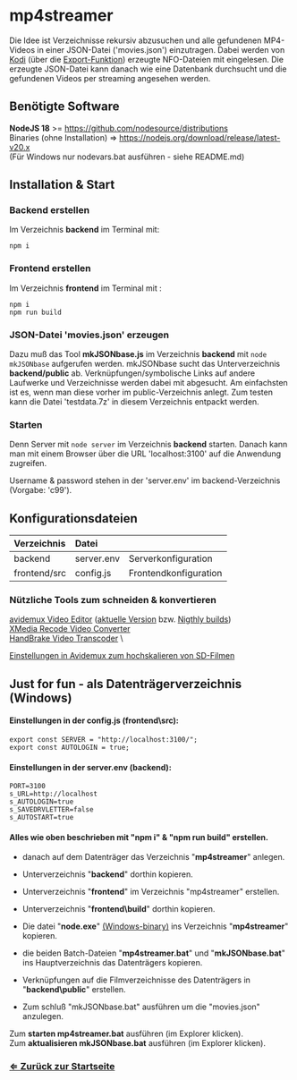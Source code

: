 # mp4streamer
Die Idee ist Verzeichnisse rekursiv abzusuchen und alle gefundenen MP4-Videos in einer JSON-Datei ('movies.json') einzutragen. Dabei werden von [Kodi](https://kodi.tv/) (über die [Export-Funktion](https://kodi.wiki/view/Import-export_library/Video)) erzeugte NFO-Dateien mit eingelesen. Die erzeugte JSON-Datei kann danach wie eine Datenbank durchsucht und die gefundenen Videos per streaming angesehen werden. 

## Benötigte Software
**NodeJS 18** >= https://github.com/nodesource/distributions \
Binaries (ohne Installation) => https://nodejs.org/download/release/latest-v20.x \
(Für Windows nur nodevars.bat ausführen - siehe README.md)

## Installation & Start
### Backend erstellen
Im Verzeichnis **backend** im Terminal mit:
```
npm i
```
### Frontend erstellen
Im Verzeichnis **frontend** im Terminal mit :
```
npm i
npm run build
```
### JSON-Datei 'movies.json' erzeugen
Dazu muß das Tool **mkJSONbase.js** im Verzeichnis **backend** mit `node mkJSONbase` aufgerufen werden. mkJSONbase sucht das Unterverzeichnis **backend/public** ab. Verknüpfungen/symbolische Links auf andere Laufwerke und Verzeichnisse werden dabei mit abgesucht. Am einfachsten ist es, wenn man diese vorher im public-Verzeichnis anlegt.
Zum testen kann die Datei 'testdata.7z' in diesem Verzeichnis entpackt werden.

### Starten
Denn Server mit `node server` im Verzeichnis **backend** starten.
Danach kann man mit einem Browser über die URL 'localhost:3100'
auf die Anwendung zugreifen.

Username & password stehen in der 'server.env' im backend-Verzeichnis (Vorgabe: 'c99').
## Konfigurationsdateien
| Verzeichnis  |Datei   |   |
| :------------ | :------------ | :------------ |
|  backend | server.env  | Serverkonfiguration
|  frontend/src | config.js | Frontendkonfiguration

### Nützliche Tools zum schneiden & konvertieren
 [avidemux Video Editor](https://avidemux.sourceforge.net) ([aktuelle Version](https://www.fosshub.com/Avidemux.html) bzw. [Nigthly builds](http://www.avidemux.org/nightly)) \
 [XMedia Recode Video Converter](https://xmedia-recode.de) \
 [HandBrake Video Transcoder](https://handbrake.fr) \

[Einstellungen in Avidemux zum hochskalieren von SD-Filmen](https://greenberrys.github.io/xAvidemuxCFG)


## Just for fun - als Datenträgerverzeichnis (Windows)

#### Einstellungen in der config.js (frontend\src):
```
export const SERVER = "http://localhost:3100/";
export const AUTOLOGIN = true;
```
#### Einstellungen in der **server.env** (backend):
```
PORT=3100
s_URL=http://localhost
s_AUTOLOGIN=true
s_SAVEDRVLETTER=false
s_AUTOSTART=true
```
#### Alles wie oben beschrieben mit "npm i" & "npm run build" erstellen.

- danach auf dem Datenträger das Verzeichnis "**mp4streamer**" anlegen.
- Unterverzeichnis "**backend**" dorthin kopieren.
- Unterverzeichnis "**frontend**" im Verzeichnis "mp4streamer" erstellen.
- Unterverzeichnis "**frontend\build**" dorthin kopieren.
- Die datei "**node.exe**" [(Windows-binary)](https://nodejs.org/download/release/latest-v20.x ) ins Verzeichnis "**mp4streamer**" kopieren.
- die beiden Batch-Dateien "**mp4streamer.bat**" und "**mkJSONbase.bat**"
  ins Hauptverzeichnis das Datenträgers kopieren.

- Verknüpfungen auf die Filmverzeichnisse des Datenträgers
  in "**backend\public**" erstellen.
	
- Zum schluß "mkJSONbase.bat" ausführen um die "movies.json" anzulegen.

Zum **starten mp4streamer.bat** ausführen (im Explorer klicken). \
Zum **aktualisieren mkJSONbase.bat** ausführen (im Explorer klicken).

### [&lArr;&nbsp;Zur&uuml;ck zur Startseite](http://greenberrys.github.io)

